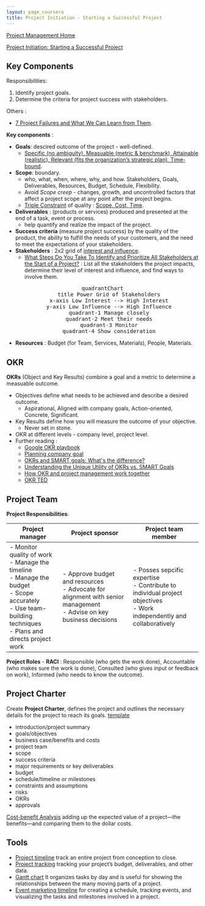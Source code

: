 ```yaml
---
layout: page_coursera
title: Project Initiation - Starting a Successful Project
---
```


[Project Management Home](../00index)

[Project Initiation: Starting a Successful Project](https://www.coursera.org/learn/project-initiation-google/home/module/1)

## Key Components

Responsibilities:
1. Identify project goals.
2. Determine the criteria for project success with stakeholders.

Others :
* [7 Project Failures and What We Can Learn from Them](https://project-management.com/7-lessons-to-learn-from-a-failed-project/).

**Key components** :
* **Goals**: descired outcome of the project - well-defined.
  * <u>Specific (no ambiguity), Measuable (metric & benchmark), Attainable (realistic), Relevant (fits the organization’s strategic plan), Time-bound</u>.
* **Scope**: boundary.
  * who, what, when, where, why, and how. Stakeholders, Goals, Deliverables, Resources, Budget, Schedule, Flexibility.
  * Avoid *Scope creep* - changes, growth, and uncontrolled factors that affect a project scope at any point after the project begins.
  * [Triple Constraint](https://thedigitalprojectmanager.com/projects/scope-management/triple-constraint/) of quality : <u>Scope, Cost, Time</u>.
* **Deliverables** : (products or services) produced and presented at the end of a task, event or process.
  * help quantify and realize the impact of the project.
* **Success criteria** (measure project success) by the quality of the product, the ability to fulfill the needs of your customers, and the need to meet the expectations of your stakeholders.
* **Stakeholders** : 2x2 grid of <u>interest and influence</u>.
  * [What Steps Do You Take To Identify and Prioritize All Stakeholders at the Start of a Project?](https://www.pmi.org/learning/library/identify-prioritize-stakeholders-11408) : List all the stakeholders the project impacts, determine their level of interest and influence, and find ways to involve them.

<div align="center"><pre class="mermaid">
quadrantChart
    title Power Grid of Stakeholders
    x-axis Low Interest --> High Interest
    y-axis Low Influence --> High Influence
    quadrant-1 Manage closely
    quadrant-2 Meet their needs
    quadrant-3 Monitor
    quadrant-4 Show consideration
</pre></div>

* **Resources** : Budget (for Team, Services, Materials), People, Materials.

## OKR

**OKRs** (Object and Key Results) combine a goal and a metric to determine a measuable outcome.
* Objectives define what needs to be achieved and describe a desired outcome.
  * Aspirational, Aligned with company goals, Action-oriented, Concrete, Significant.
* Key Results define how you will measure the outcome of your objective.
  * Never set in stone.
* OKR at different levels - company level, project level.
* Further reading :
  * [Google OKR playbook](https://www.whatmatters.com/resources/google-okr-playbook)
  * [Planning company goal](https://asana.com/guide/examples/project-management/goals-okrs-planning)
  * [OKRs and SMART goals: What's the difference?](https://www.whatmatters.com/resources/okrs-smart-goals-difference-between)
  * [Understanding the Unique Utility of OKRs vs. SMART Goals](https://www.smartsheet.com/content/okr-vs-smart-goals)
  * [How OKR and project management work together](https://www.perdoo.com/resources/blog/okr-and-project-management)
  * [OKR TED](https://www.youtube.com/watch?v=L4N1q4RNi9I)


## Project Team

**Project Responsibilities**:

| Project manager | Project sponsor | Project team member |
|------------------|-------------|--------------------|
| - Monitor quality of work <br> - Manage the timeline <br>- Manage the budget <br>- Scope accurately <br>- Use team-building techniques <br> - Plans and directs project work|- Approve budget and resources <br>- Advocate for alignment with senior management <br>- Advise on key business decisions |- Posses sepcific expertise <br>- Contribute to individual project objectives <br> - Work independently and collaboratively |

**Project Roles** - **RACI** : Responsible (who gets the work done), Accountable (who makes sure the work is done), Consulted (who gives input or feedback on work), Informed (who needs to know the outcome).

## Project Charter

Create **Project Charter**, defines the project and outlines the necessary details for the project to reach its goals. [template](https://docs.google.com/document/d/1HtFRAk4GAIEUdBZvct_Jr9RuWyGS8IlmqNiR0kA19y0/template/preview)
* introduction/project summary
* goals/objectives
* business case/benefits and costs
* project team
* scope
* success criteria
* major requirements or key deliverables
* budget
* schedule/timeline or milestones
* constraints and assumptions
* risks
* OKRs
* approvals

[Cost-benefit Analysis](https://pmstudycircle.com/cost-benefit-or-benefit-cost-analysis/#:~:text=Cost%2Dbenefit%20analysis%20is%20a,during%20the%20project%20selection%20analysis) adding up the expected value of a project—the benefits—and comparing them to the dollar costs.

## Tools

* [Project timeline](https://docs.google.com/spreadsheets/d/1Us-j-BAG3kiIJENBt3SqRXkJQL_TZh-yejJyZzq9L60/template/preview#gid=1709744959) track an entire project from conception to close.
* [Project tracking](https://docs.google.com/spreadsheets/d/12AK5slxygSxj8nmjS39SCnEFkCy8WZDbgN0vSQh2xwg/template/preview?resourcekey=0-__sqaWcGZavYWgXz-WD4jQ#gid=1161341563) tracking your project’s budget, deliverables, and other data.
* [Gantt chart](https://docs.google.com/spreadsheets/d/1Yc1KA_7DMwBqyt2Zcx68HAV3oEp1FnUt-undm0XHgqM/template/preview?resourcekey=0-y-3VgQEbmAVaiEGfeyeJ-g#gid=1115838130) It organizes tasks by day and is useful for showing the relationships between the many moving parts of a project.
* [Event marketing timeline](https://docs.google.com/spreadsheets/d/10GindXMsW6z0pFvd5Ymjz_PS0dXJ5eCkl3KDKEPO9qY/template/preview#gid=541890420) for creating a schedule, tracking events, and visualizing the tasks and milestones involved in a project.
